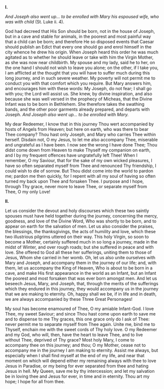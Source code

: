 
**I\.**

*And Joseph also went up... to be enrolled with Mary his espoused wife, who was with child* (St. Luke ii. 4).

God had decreed that His Son should be born, not in the house of Joseph, but in a cave and stable for animals, in the poorest and most painful way that a child can be born; and therefore He so disposed events that Caesar should publish an Edict that every one should go and enrol himself in the city whence he drew his origin. When Joseph heard this order he was much agitated as to whether he should leave or take with him the Virgin Mother, as she was now near childbirth. My spouse and my lady, said he to her, on the one hand I should not wish to leave you alone; on the other, if I take you, I am afflicted at the thought that you will have to suffer much during this long journey, and in such severe weather. My poverty will not permit me to conduct you with that comfort which you require. But Mary answers him, and encourages him with these words: My Joseph, do not fear; I shall go with you; the Lord will assist us. She knew, by divine inspiration, and also because she was well versed in the prophecy of Micheas, that the Divine Infant was to be born in Bethlehem. She therefore takes the swathing bands, and the other poor garments already prepared, and departs with Joseph. *And Joseph also went up... to be enrolled with Mary.*

My dear Redeemer, I know that in this journey Thou wert accompanied by hosts of Angels from Heaven; but here on earth, who was there to bear Thee company? Thou hast only Joseph, and Mary who carries Thee within herself. Disdain not, O my Jesus, to let me also accompany Thee, miserable and ungrateful as I have been. I now see the wrong I have done Thee; Thou didst come down from Heaven to make Thyself my companion on earth, and I by my frequent offences have ungratefully left Thee! When I remember, O my Saviour, that for the sake of my own wicked pleasures, I have so often separated myself from Thee and renounced Thy friendship, I could wish to die of sorrow. But Thou didst come into the world to pardon me; pardon me then quickly, for I repent with all my soul of having so often turned my back upon Thee and forsaken Thee. I purpose and I hope, through Thy grace, never more to leave Thee, or separate myself from Thee, O my only Love!

**II\.**

Let us consider the devout and holy discourses which these two saintly spouses must have held together during the journey, concerning the mercy, goodness, and love of the Divine Word, Who was shortly to be born, and to appear on earth for the salvation of men. Let us also consider the praises, the blessings, the thanksgivings, the acts of humility and love, which these two illustrious pilgrims uttered on their way. This holy Virgin, so soon to become a Mother, certainly suffered much in so long a journey, made in the midst of Winter, and over rough roads; but she suffered in peace and with love. She offered to God all these her sufferings, uniting them to those of Jesus, Whom she carried in her womb. Oh, let us also unite ourselves with Mary and Joseph, and accompany them in the journey of our life; and, with them, let us accompany the King of Heaven, Who is about to be born in a cave, and make His first appearance in the world as an Infant, but an Infant the poorest and most forsaken that was ever born amongst men. And let us beseech Jesus, Mary, and Joseph, that, through the merits of the sufferings which they endured in this journey, they would accompany us in the journey that we are making to eternity. Oh, happy shall we be, if in life and in death, we are always accompanied by these Three Great Personages!

My soul has become enamoured of Thee, O my amiable Infant-God. I love Thee, my sweet Saviour; and since Thou hast come upon earth to save me and to dispense to me Thy graces, this one grace only do I ask of Thee: never permit me to separate myself from Thee again. Unite me, bind me to Thyself, enchain me with the sweet cords of Thy holy love. O my Redeemer and my God, who will, then, have the heart to leave Thee, and to live without Thee, deprived of Thy grace? Most holy Mary, I come to accompany thee on this journey; and thou; O my Mother, cease not to accompany me in the journey I am making to eternity. Assist me always, but especially when I shall find myself at the end of my life, and near that moment on which will depend either my remaining always with thee to love Jesus in Paradise, or my being for ever separated from thee and hating Jesus in hell. My Queen, save me by thy intercession; and let my salvation be in loving thee and Jesus for ever, in time and in eternity. Thou art my hope; I hope for all from thee.

